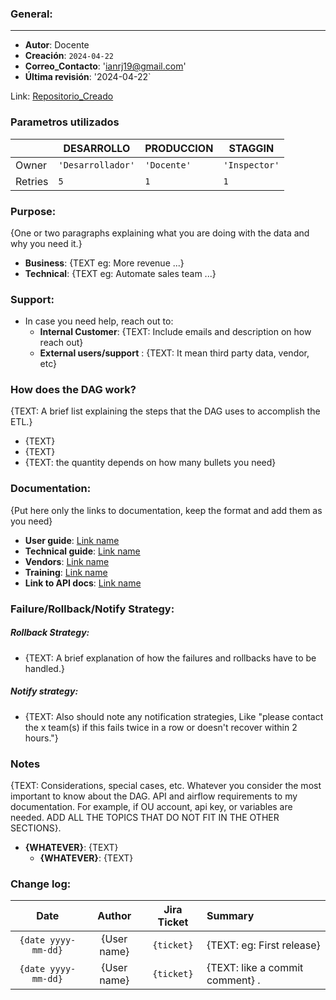 
### General:
---
- **Autor**: Docente
- **Creación**: `2024-04-22`
- **Correo_Contacto**: 'ianrj19@gmail.com'
- **Última revisión**: '2024-04-22`


Link: [Repositorio_Creado](https://github.com/IanRJ19/PEDE3_Airflow.git)



### Parametros utilizados

|                |DESARROLLO                          |PRODUCCION                         |STAGGIN                         |
|----------------|-------------------------------|-----------------------------|-----------------------------|
|Owner |`'Desarrollador'`            |`'Docente'`         |`'Inspector'`            |
|Retries          |`5`            |`1`             |`1`            |




 ### Purpose:
{One or two paragraphs explaining what you are doing with the data and why you need it.}
 
- **Business**: {TEXT eg: More revenue ...}
- **Technical**: {TEXT eg: Automate sales team ...}
 
### Support:
- In case you need help, reach out to:
   - **Internal Customer**: {TEXT: Include emails and description on how reach out}
   - **External users/support** : {TEXT: It mean third party data, vendor, etc}
 
### How does the DAG work?
{TEXT: A brief list explaining the steps that the DAG uses to accomplish the ETL.}
 
- {TEXT}
- {TEXT}
- {TEXT: the quantity depends on how many bullets you need}
 
### Documentation:
{Put here only the links to documentation, keep the format and add them as you need}
 
- **User guide**: [Link name]({url})
- **Technical guide**: [Link name]({url})
- **Vendors**: [Link name]({url})
- **Training**: [Link name]({url})
- **Link to API docs**: [Link name]({url})

### Failure/Rollback/Notify Strategy:
##### Rollback Strategy:
- {TEXT: A brief explanation of how the failures and rollbacks have to be handled.}
##### Notify strategy:
- {TEXT: Also should note any notification strategies, Like "please contact the x team(s) if this fails twice in a row or doesn't recover within 2 hours."}
### Notes
 
{TEXT: Considerations, special cases, etc. Whatever you consider the most important to know about the DAG. API and airflow requirements to my documentation. For example, if OU account, api key, or variables are needed. ADD ALL THE TOPICS THAT DO NOT FIT IN THE OTHER SECTIONS}.
 
- **{WHATEVER}**: {TEXT}
     - **{WHATEVER}**: {TEXT}
 
### Change log:
[comment]: <> (Keep the table format and quotes at ticket number and dates)
 
| Date                | Author            | Jira Ticket  | Summary              |
| :---------:         |    :--------:     |  :--------:  |  :------             |
| `{date yyyy-mm-dd}` |  {User name}      | `{ticket}`   |  {TEXT: eg: First release}    |
| `{date yyyy-mm-dd}` |  {User name}      | `{ticket}`   |  {TEXT: like a commit comment} . |